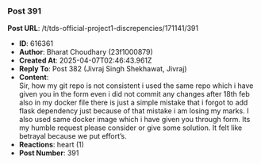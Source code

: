 ### Post 391
**Post URL**: /t/tds-official-project1-discrepencies/171141/391
- **ID**: 616361
- **Author**: Bharat Choudhary (23f1000879)
- **Created At**: 2025-04-07T02:46:43.961Z
- **Reply To**: Post 382 (Jivraj Singh Shekhawat, Jivraj)
- **Content**:  
  Sir, how my git repo is not consistent i used the same repo which i have given you in the form even i did not commit any changes after 18th feb also in my docker file there is just a simple mistake that i forgot to add flask dependency just because of that mistake i am losing my marks. I also used same docker image which i have given you through form. Its my humble request please consider or give some solution. It felt like betrayal because we put effort’s.
- **Reactions**: heart (1)
- **Post Number**: 391

